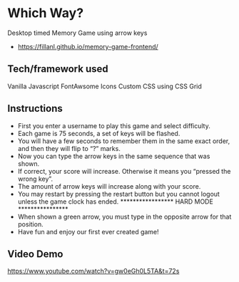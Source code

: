 # Which Way?
Desktop timed Memory Game using arrow keys
- https://fillanl.github.io/memory-game-frontend/

## Tech/framework used
Vanilla Javascript
FontAwsome Icons
Custom CSS using CSS Grid

## Instructions

- First you enter a username to play this game and select difficulty.
- Each game is 75 seconds, a set of keys will be flashed.
- You will have a few seconds to remember them in the same exact order, and then they will flip to “?” marks.
- Now you can type the arrow keys in the same sequence that was shown.
- If correct, your score will increase. Otherwise it means you “pressed the wrong key”.
- The amount of arrow keys will increase along with your score.
- You may restart by pressing the restart button but you cannot logout unless the game clock has ended.
  ***************** HARD MODE ****************
- When shown a green arrow, you must type in the opposite arrow for that position.
- Have fun and enjoy our first ever created game!

## Video Demo
https://www.youtube.com/watch?v=gw0eGh0L5TA&t=72s
